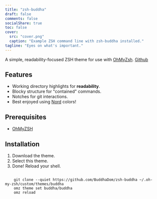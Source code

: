 ```yaml
---
title: "zsh-buddha"
draft: false
comments: false
socialShare: true
toc: false
cover:
  src: "cover.png"
  caption: "Example ZSH command line with zsh-buddha installed."
tagline: "Eyes on what's important."
---
```


A simple, readability-focused ZSH theme for use with
[OhMyZsh](https://github.com/ohmyzsh/ohmyzsh).
[Github](https://github.com/BuddhaDom/zsh-buddha)

<!--more-->

## Features

- Working directory highlights for **readability**.
- Blocky structure for "contained" commands.
- Notches for git interactions.
- Best enjoyed using [Nord](https://www.nordtheme.com/) colors!

## Prerequisites

- [OhMyZSH](https://github.com/ohmyzsh/ohmyzsh)

## Installation

1. Download the theme.
2. Select this theme.
3. Done! Reload your shell.
<pre class="command-line language-bash" data-user="user" data-host="host">
  <code>
    git clone --quiet https://github.com/BuddhaDom/zsh-buddha ~/.oh-my-zsh/custom/themes/buddha
    omz theme set buddha/buddha
    omz reload
  </code>
</pre>
